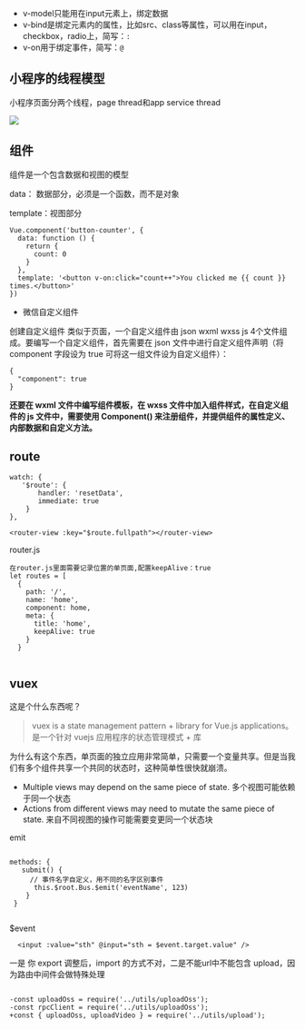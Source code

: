 - v-model只能用在input元素上，绑定数据
- v-bind是绑定元素内的属性，比如src、class等属性，可以用在input，checkbox，radio上，简写：`:`
- v-on用于绑定事件，简写：`@`

## 小程序的线程模型

小程序页面分两个线程，page thread和app service thread

![](https://tva1.sinaimg.cn/large/00831rSTgy1gcd9fe9j3aj30ie0s6758.jpg)

## 组件
组件是一个包含数据和视图的模型

data： 数据部分，必须是一个函数，而不是对象

template：视图部分

```
Vue.component('button-counter', {
  data: function () {
    return {
      count: 0
    }
  },
  template: '<button v-on:click="count++">You clicked me {{ count }} times.</button>'
})

```
- 微信自定义组件

创建自定义组件
类似于页面，一个自定义组件由 json wxml wxss js 4个文件组成。要编写一个自定义组件，首先需要在 json 文件中进行自定义组件声明（将 component 字段设为 true 可将这一组文件设为自定义组件）：

```
{
  "component": true
}

```
**还要在 wxml 文件中编写组件模板，在 wxss 文件中加入组件样式，在自定义组件的 js 文件中，需要使用 Component() 来注册组件，并提供组件的属性定义、内部数据和自定义方法。** 
 
## route

```
watch: {
   '$route': {
       handler: 'resetData',
       immediate: true
    }
},
```
```
<router-view :key="$route.fullpath"></router-view>

```

router.js

```
在router.js里面需要记录位置的单页面,配置keepAlive：true
let routes = [
  {
    path: '/',
    name: 'home',
    component: home,
    meta: {
      title: 'home',
      keepAlive: true
    }
  }


```

## vuex
这是个什么东西呢？
>vuex is a state management pattern + library for Vue.js applications。是一个针对 vuejs 应用程序的状态管理模式 + 库

为什么有这个东西，单页面的独立应用非常简单，只需要一个变量共享。但是当我们有多个组件共享一个共同的状态时，这种简单性很快就崩溃。

- Multiple views may depend on the same piece of state. 多个视图可能依赖于同一个状态
- Actions from different views may need to mutate the same piece of state. 来自不同视图的操作可能需要变更同一个状态块



emit

```

methods: {
   submit() {
     // 事件名字自定义，用不同的名字区别事件
      this.$root.Bus.$emit('eventName', 123)
    }
 }
 
```
 
  
   $event 
  
```
  <input :value="sth" @input="sth = $event.target.value" />

```
  
  
  一是 你 export 调整后，import 的方式不对，二是不能url中不能包含 upload，因为路由中间件会做特殊处理
  
  ```
  
-const uploadOss = require('../utils/uploadOss');
-const rpcClient = require('../utils/uploadOss');
+const { uploadOss, uploadVideo } = require('../utils/upload');

```
  
  